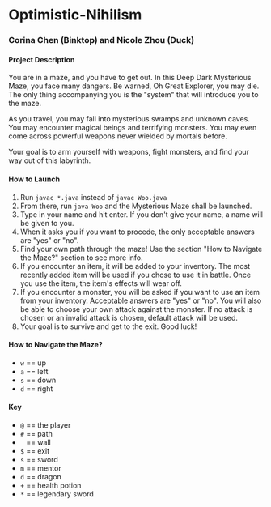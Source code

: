 # Optimistic-Nihilism
### Corina Chen (Binktop) and Nicole Zhou (Duck)

#### Project Description
You are in a maze, and you have to get out. In this Deep Dark Mysterious Maze, you face
many dangers. Be warned, Oh Great Explorer, you may die. The only thing accompanying you is the "system" that will introduce you to the maze.

As you travel, you may fall into mysterious swamps and unknown caves. You may encounter
magical beings and terrifying monsters. You may even come across powerful weapons never
wielded by mortals before.

Your goal is to arm yourself with weapons, fight monsters, and find your way out of this
labyrinth.

#### How to Launch
1. Run `javac *.java` instead of `javac Woo.java`
2. From there, run `java Woo` and the Mysterious Maze shall be launched.
3. Type in your name and hit enter. If you don't give your name, a name will be given to you.
4. When it asks you if you want to procede, the only acceptable answers are "yes" or "no".
5. Find your own path through the maze! Use the section "How to Navigate the Maze?" section to see more info.
6. If you encounter an item, it will be added to your inventory. The most recently added item will be used if you chose to use it in battle. Once you use the item, the item's effects will wear off.
6. If you encounter a monster, you will be asked if you want to use an item from your inventory. Acceptable answers are "yes" or "no". You will also be able to choose your own attack against the monster. If no attack is chosen or an invalid attack is chosen, default attack will be used.
7. Your goal is to survive and get to the exit. Good luck!

#### How to Navigate the Maze?
- `w` == up
- `a` == left
- `s` == down
- `d` == right

#### Key
- `@` == the player
- `#` == path
- ` ` == wall
- `$` == exit
- `s` == sword
- `m` == mentor
- `d` == dragon
- `+` == health potion
- `*` == legendary sword
